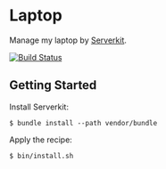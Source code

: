 Laptop
================================================================================

Manage my laptop by [Serverkit](https://github.com/serverkit/serverkit).

[![Build Status](https://img.shields.io/travis/Tomohiro/laptop.svg?style=flat-square)](https://travis-ci.org/Tomohiro/laptop)


Getting Started
--------------------------------------------------------------------------------

Install Serverkit:

```
$ bundle install --path vendor/bundle
```


Apply the recipe:

```sh
$ bin/install.sh
```
